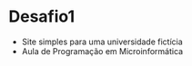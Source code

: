 # Desafio1
<ul>
  <li>Site simples para uma universidade fictícia</li>
  <li>Aula de Programação em Microinformática</li>
</ul>

